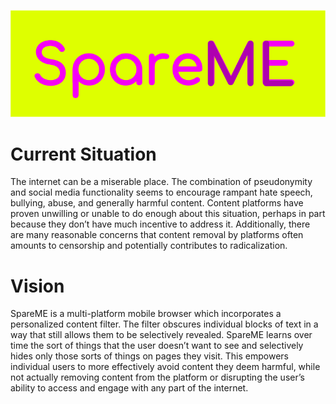 ![SpareME Logo](docs/img/logo.png)

# Current Situation

The internet can be a miserable place. The combination of pseudonymity and social media functionality seems to encourage rampant hate speech, bullying, abuse, and generally harmful content. Content platforms have proven unwilling or unable to do enough about this situation, perhaps in part because they don’t have much incentive to address it. Additionally, there are many reasonable concerns that content removal by platforms often amounts to censorship and potentially contributes to radicalization.

# Vision

SpareME is a multi-platform mobile browser which incorporates a personalized content filter. The filter obscures individual blocks of text in a way that still allows them to be selectively revealed. SpareME learns over time the sort of things that the user doesn’t want to see and selectively hides only those sorts of things on pages they visit. This empowers individual users to more effectively avoid content they deem harmful, while not actually removing content from the platform or disrupting the user’s ability to access and engage with any part of the internet.

